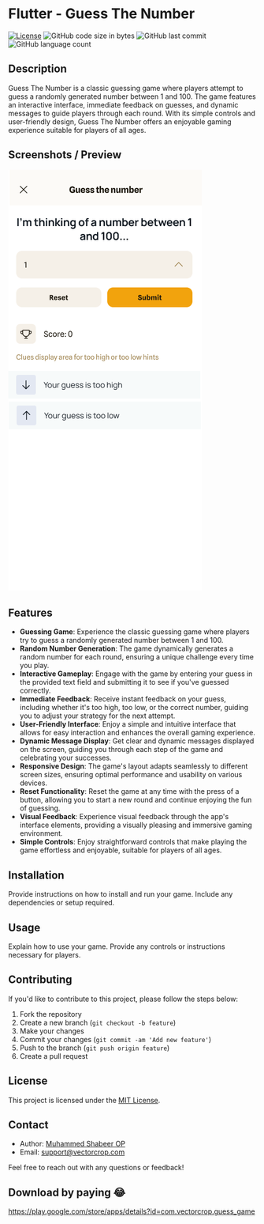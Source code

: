 # Flutter - Guess The Number

[![License](https://img.shields.io/badge/license-MIT-blue.svg)](https://opensource.org/licenses/MIT)
![GitHub code size in bytes](https://img.shields.io/github/languages/code-size/VectorCropCommunity/guess_game)
![GitHub last commit](https://img.shields.io/github/last-commit/VectorCropCommunity/guess_game)
![GitHub language count](https://img.shields.io/github/languages/count/VectorCropCommunity/guess_game)



## Description

Guess The Number is a classic guessing game where players attempt to guess a randomly generated number between 1 and 100. The game features an interactive interface, immediate feedback on guesses, and dynamic messages to guide players through each round. With its simple controls and user-friendly design, Guess The Number offers an enjoyable gaming experience suitable for players of all ages.

## Screenshots / Preview

![Game Screenshot](screenshot.png)

## Features

- **Guessing Game**: Experience the classic guessing game where players try to guess a randomly generated number between 1 and 100.
- **Random Number Generation**: The game dynamically generates a random number for each round, ensuring a unique challenge every time you play.
- **Interactive Gameplay**: Engage with the game by entering your guess in the provided text field and submitting it to see if you've guessed correctly.
- **Immediate Feedback**: Receive instant feedback on your guess, including whether it's too high, too low, or the correct number, guiding you to adjust your strategy for the next attempt.
- **User-Friendly Interface**: Enjoy a simple and intuitive interface that allows for easy interaction and enhances the overall gaming experience.
- **Dynamic Message Display**: Get clear and dynamic messages displayed on the screen, guiding you through each step of the game and celebrating your successes.
- **Responsive Design**: The game's layout adapts seamlessly to different screen sizes, ensuring optimal performance and usability on various devices.
- **Reset Functionality**: Reset the game at any time with the press of a button, allowing you to start a new round and continue enjoying the fun of guessing.
- **Visual Feedback**: Experience visual feedback through the app's interface elements, providing a visually pleasing and immersive gaming environment.
- **Simple Controls**: Enjoy straightforward controls that make playing the game effortless and enjoyable, suitable for players of all ages.

## Installation

Provide instructions on how to install and run your game. Include any dependencies or setup required.

## Usage

Explain how to use your game. Provide any controls or instructions necessary for players.

## Contributing

If you'd like to contribute to this project, please follow the steps below:

1. Fork the repository
2. Create a new branch (`git checkout -b feature`)
3. Make your changes
4. Commit your changes (`git commit -am 'Add new feature'`)
5. Push to the branch (`git push origin feature`)
6. Create a pull request

## License

This project is licensed under the [MIT License](LICENSE).

## Contact

- Author: [Muhammed Shabeer OP](https://github.com/shabeer-wms)
- Email: support@vectorcrop.com

Feel free to reach out with any questions or feedback!


## Download by paying 😂

https://play.google.com/store/apps/details?id=com.vectorcrop.guess_game
